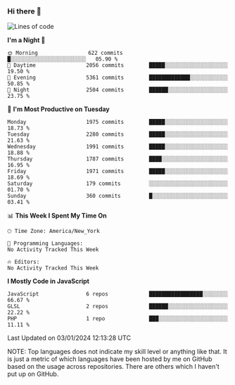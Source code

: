 ### Hi there 👋

<!--
**LynxJinxxy/LynxJinxxy** is a ✨ _special_ ✨ repository because its `README.md` (this file) appears on your GitHub profile.

Here are some ideas to get you started:

- 🔭 I’m currently working on ...
- 🌱 I’m currently learning ...
- 👯 I’m looking to collaborate on ...
- 🤔 I’m looking for help with ...
- 💬 Ask me about ...
- 📫 How to reach me: ...
- 😄 Pronouns: ...
- ⚡ Fun fact: ...
-->

<!--START_SECTION:waka-->
![Lines of code](https://img.shields.io/badge/From%20Hello%20World%20I%27ve%20Written-26.2%20million%20lines%20of%20code-blue)

**I'm a Night 🦉** 

```text
🌞 Morning                622 commits         █░░░░░░░░░░░░░░░░░░░░░░░░   05.90 % 
🌆 Daytime                2056 commits        █████░░░░░░░░░░░░░░░░░░░░   19.50 % 
🌃 Evening                5361 commits        █████████████░░░░░░░░░░░░   50.85 % 
🌙 Night                  2504 commits        ██████░░░░░░░░░░░░░░░░░░░   23.75 % 
```
📅 **I'm Most Productive on Tuesday** 

```text
Monday                   1975 commits        █████░░░░░░░░░░░░░░░░░░░░   18.73 % 
Tuesday                  2280 commits        █████░░░░░░░░░░░░░░░░░░░░   21.63 % 
Wednesday                1991 commits        █████░░░░░░░░░░░░░░░░░░░░   18.88 % 
Thursday                 1787 commits        ████░░░░░░░░░░░░░░░░░░░░░   16.95 % 
Friday                   1971 commits        █████░░░░░░░░░░░░░░░░░░░░   18.69 % 
Saturday                 179 commits         ░░░░░░░░░░░░░░░░░░░░░░░░░   01.70 % 
Sunday                   360 commits         █░░░░░░░░░░░░░░░░░░░░░░░░   03.41 % 
```


📊 **This Week I Spent My Time On** 

```text
🕑︎ Time Zone: America/New_York

💬 Programming Languages: 
No Activity Tracked This Week

🔥 Editors: 
No Activity Tracked This Week
```

**I Mostly Code in JavaScript** 

```text
JavaScript               6 repos             █████████████████░░░░░░░░   66.67 % 
GLSL                     2 repos             ██████░░░░░░░░░░░░░░░░░░░   22.22 % 
PHP                      1 repo              ███░░░░░░░░░░░░░░░░░░░░░░   11.11 % 
```




 Last Updated on 03/01/2024 12:13:28 UTC
<!--END_SECTION:waka-->
NOTE: Top languages does not indicate my skill level or anything like that. It is just a metric of which languages have been hosted by me on GitHub based on the usage across repositories. There are others which I haven't put up on GitHub.
